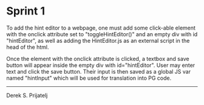 Sprint 1
=
To add the hint editor to a webpage, one must add some click-able element with the onclick attribute set to "toggleHintEditor()" and an empty div with id "hintEditor", as well as adding the HintEditor.js as an external script in the head of the html.

Once the element with the onclick attribute is clicked, a textbox and save button will appear inside the empty div with id="hintEditor". User may enter text and click the save button. Their input is then saved as a global JS var named "hintInput" which will be used for translation into PG code.

___
Derek S. Prijatelj
